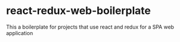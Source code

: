 # react-redux-web-boilerplate
This a boilerplate for projects that use react and redux for a SPA web application 
